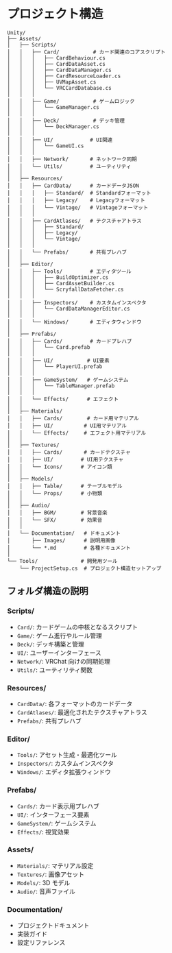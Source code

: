 # プロジェクト構造

```
Unity/
├── Assets/
│   ├── Scripts/
│   │   ├── Card/           # カード関連のコアスクリプト
│   │   │   ├── CardBehaviour.cs
│   │   │   ├── CardDataAsset.cs
│   │   │   ├── CardDataManager.cs
│   │   │   ├── CardResourceLoader.cs
│   │   │   ├── UVMapAsset.cs
│   │   │   └── VRCCardDatabase.cs
│   │   │
│   │   ├── Game/           # ゲームロジック
│   │   │   └── GameManager.cs
│   │   │
│   │   ├── Deck/           # デッキ管理
│   │   │   └── DeckManager.cs
│   │   │
│   │   ├── UI/            # UI関連
│   │   │   └── GameUI.cs
│   │   │
│   │   ├── Network/       # ネットワーク同期
│   │   └── Utils/         # ユーティリティ
│   │
│   ├── Resources/
│   │   ├── CardData/      # カードデータJSON
│   │   │   ├── Standard/  # Standardフォーマット
│   │   │   ├── Legacy/    # Legacyフォーマット
│   │   │   └── Vintage/   # Vintageフォーマット
│   │   │
│   │   ├── CardAtlases/   # テクスチャアトラス
│   │   │   ├── Standard/
│   │   │   ├── Legacy/
│   │   │   └── Vintage/
│   │   │
│   │   └── Prefabs/       # 共有プレハブ
│   │
│   ├── Editor/
│   │   ├── Tools/         # エディタツール
│   │   │   ├── BuildOptimizer.cs
│   │   │   ├── CardAssetBuilder.cs
│   │   │   └── ScryfallDataFetcher.cs
│   │   │
│   │   ├── Inspectors/    # カスタムインスペクタ
│   │   │   └── CardDataManagerEditor.cs
│   │   │
│   │   └── Windows/       # エディタウィンドウ
│   │
│   ├── Prefabs/
│   │   ├── Cards/         # カードプレハブ
│   │   │   └── Card.prefab
│   │   │
│   │   ├── UI/           # UI要素
│   │   │   └── PlayerUI.prefab
│   │   │
│   │   ├── GameSystem/   # ゲームシステム
│   │   │   └── TableManager.prefab
│   │   │
│   │   └── Effects/      # エフェクト
│   │
│   ├── Materials/
│   │   ├── Cards/        # カード用マテリアル
│   │   ├── UI/          # UI用マテリアル
│   │   └── Effects/     # エフェクト用マテリアル
│   │
│   ├── Textures/
│   │   ├── Cards/       # カードテクスチャ
│   │   ├── UI/         # UI用テクスチャ
│   │   └── Icons/      # アイコン類
│   │
│   ├── Models/
│   │   ├── Table/      # テーブルモデル
│   │   └── Props/      # 小物類
│   │
│   ├── Audio/
│   │   ├── BGM/        # 背景音楽
│   │   └── SFX/        # 効果音
│   │
│   └── Documentation/   # ドキュメント
│       ├── Images/      # 説明用画像
│       └── *.md         # 各種ドキュメント
│
└── Tools/              # 開発用ツール
    └── ProjectSetup.cs  # プロジェクト構造セットアップ

```

## フォルダ構造の説明

### Scripts/

-   `Card/`: カードゲームの中核となるスクリプト
-   `Game/`: ゲーム進行やルール管理
-   `Deck/`: デッキ構築と管理
-   `UI/`: ユーザーインターフェース
-   `Network/`: VRChat 向けの同期処理
-   `Utils/`: ユーティリティ関数

### Resources/

-   `CardData/`: 各フォーマットのカードデータ
-   `CardAtlases/`: 最適化されたテクスチャアトラス
-   `Prefabs/`: 共有プレハブ

### Editor/

-   `Tools/`: アセット生成・最適化ツール
-   `Inspectors/`: カスタムインスペクタ
-   `Windows/`: エディタ拡張ウィンドウ

### Prefabs/

-   `Cards/`: カード表示用プレハブ
-   `UI/`: インターフェース要素
-   `GameSystem/`: ゲームシステム
-   `Effects/`: 視覚効果

### Assets/

-   `Materials/`: マテリアル設定
-   `Textures/`: 画像アセット
-   `Models/`: 3D モデル
-   `Audio/`: 音声ファイル

### Documentation/

-   プロジェクトドキュメント
-   実装ガイド
-   設定リファレンス
